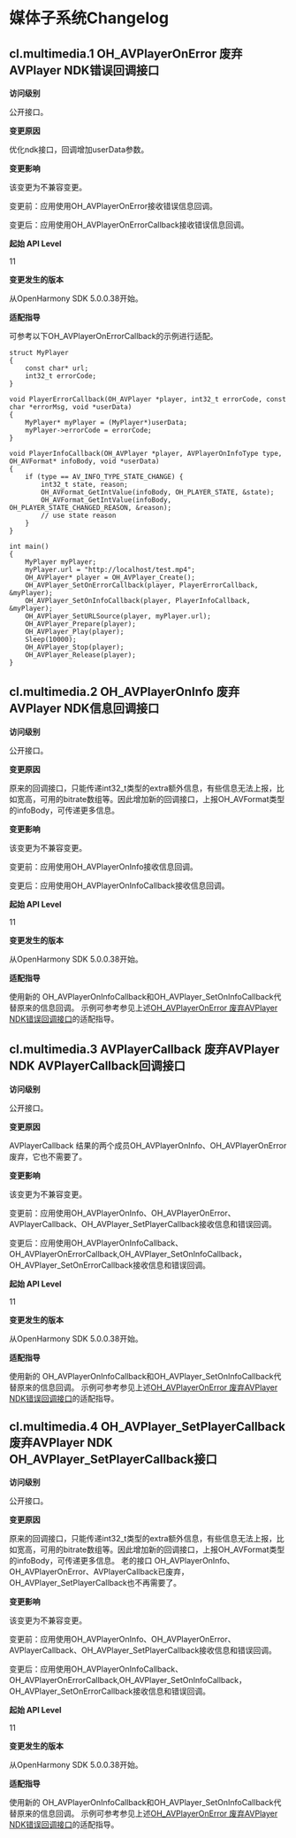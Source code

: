# 媒体子系统Changelog

## cl.multimedia.1 OH_AVPlayerOnError 废弃AVPlayer NDK错误回调接口

**访问级别**

公开接口。

**变更原因**

优化ndk接口，回调增加userData参数。

**变更影响**

该变更为不兼容变更。

变更前：应用使用OH_AVPlayerOnError接收错误信息回调。

变更后：应用使用OH_AVPlayerOnErrorCallback接收错误信息回调。

**起始 API Level**

11

**变更发生的版本**

从OpenHarmony SDK 5.0.0.38开始。

**适配指导**

可参考以下OH_AVPlayerOnErrorCallback的示例进行适配。
```
struct MyPlayer 
{
    const char* url;
    int32_t errorCode;
}

void PlayerErrorCallback(OH_AVPlayer *player, int32_t errorCode, const char *errorMsg, void *userData)
{
    MyPlayer* myPlayer = (MyPlayer*)userData;
    myPlayer->errorCode = errorCode;
}

void PlayerInfoCallback(OH_AVPlayer *player, AVPlayerOnInfoType type, OH_AVFormat* infoBody, void *userData)
{
    if (type == AV_INFO_TYPE_STATE_CHANGE) {
        int32_t state, reason;
        OH_AVFormat_GetIntValue(infoBody, OH_PLAYER_STATE, &state);
        OH_AVFormat_GetIntValue(infoBody, OH_PLAYER_STATE_CHANGED_REASON, &reason);
        // use state reason
    }
}

int main()
{
    MyPlayer myPlayer;
    myPlayer.url = "http://localhost/test.mp4";
    OH_AVPlayer* player = OH_AVPlayer_Create();
    OH_AVPlayer_SetOnErrorCallback(player, PlayerErrorCallback, &myPlayer);
    OH_AVPlayer_SetOnInfoCallback(player, PlayerInfoCallback, &myPlayer);
    OH_AVPlayer_SetURLSource(player, myPlayer.url);
    OH_AVPlayer_Prepare(player);
    OH_AVPlayer_Play(player);
    Sleep(10000);
    OH_AVPlayer_Stop(player);
    OH_AVPlayer_Release(player);
}

```
## cl.multimedia.2 OH_AVPlayerOnInfo 废弃AVPlayer NDK信息回调接口

**访问级别**

公开接口。

**变更原因**

原来的回调接口，只能传递int32_t类型的extra额外信息，有些信息无法上报，比如宽高，可用的bitrate数组等。因此增加新的回调接口，上报OH_AVFormat类型的infoBody，可传递更多信息。

**变更影响**

该变更为不兼容变更。

变更前：应用使用OH_AVPlayerOnInfo接收信息回调。

变更后：应用使用OH_AVPlayerOnInfoCallback接收信息回调。

**起始 API Level**

11

**变更发生的版本**

从OpenHarmony SDK 5.0.0.38开始。

**适配指导**

使用新的 OH_AVPlayerOnInfoCallback和OH_AVPlayer_SetOnInfoCallback代替原来的信息回调。
示例可参考参见上述[OH_AVPlayerOnError 废弃AVPlayer NDK错误回调接口](#clmultimedia1-oh_avplayeronerror-废弃avplayer-ndk错误回调接口)的适配指导。

## cl.multimedia.3 AVPlayerCallback 废弃AVPlayer NDK AVPlayerCallback回调接口

**访问级别**

公开接口。

**变更原因**

AVPlayerCallback 结果的两个成员OH_AVPlayerOnInfo、OH_AVPlayerOnError废弃，它也不需要了。

**变更影响**

该变更为不兼容变更。

变更前：应用使用OH_AVPlayerOnInfo、OH_AVPlayerOnError、AVPlayerCallback、OH_AVPlayer_SetPlayerCallback接收信息和错误回调。

变更后：应用使用OH_AVPlayerOnInfoCallback、OH_AVPlayerOnErrorCallback,OH_AVPlayer_SetOnInfoCallback，OH_AVPlayer_SetOnErrorCallback接收信息和错误回调。

**起始 API Level**

11

**变更发生的版本**

从OpenHarmony SDK 5.0.0.38开始。

**适配指导**

使用新的 OH_AVPlayerOnInfoCallback和OH_AVPlayer_SetOnInfoCallback代替原来的信息回调。
示例可参考参见上述[OH_AVPlayerOnError 废弃AVPlayer NDK错误回调接口](#clmultimedia1-oh_avplayeronerror-废弃avplayer-ndk错误回调接口)的适配指导。

## cl.multimedia.4 OH_AVPlayer_SetPlayerCallback 废弃AVPlayer NDK OH_AVPlayer_SetPlayerCallback接口

**访问级别**

公开接口。

**变更原因**

原来的回调接口，只能传递int32_t类型的extra额外信息，有些信息无法上报，比如宽高，可用的bitrate数组等。因此增加新的回调接口，上报OH_AVFormat类型的infoBody，可传递更多信息。
老的接口 OH_AVPlayerOnInfo、OH_AVPlayerOnError、AVPlayerCallback已废弃，OH_AVPlayer_SetPlayerCallback也不再需要了。

**变更影响**

该变更为不兼容变更。

变更前：应用使用OH_AVPlayerOnInfo、OH_AVPlayerOnError、AVPlayerCallback、OH_AVPlayer_SetPlayerCallback接收信息和错误回调。

变更后：应用使用OH_AVPlayerOnInfoCallback、OH_AVPlayerOnErrorCallback,OH_AVPlayer_SetOnInfoCallback，OH_AVPlayer_SetOnErrorCallback接收信息和错误回调。

**起始 API Level**

11

**变更发生的版本**

从OpenHarmony SDK 5.0.0.38开始。

**适配指导**

使用新的 OH_AVPlayerOnInfoCallback和OH_AVPlayer_SetOnInfoCallback代替原来的信息回调。
示例可参考参见上述[OH_AVPlayerOnError 废弃AVPlayer NDK错误回调接口](#clmultimedia1-oh_avplayeronerror-废弃avplayer-ndk错误回调接口)的适配指导。